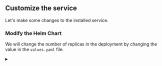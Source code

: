 ## Customize the service

Let's make some changes to the installed service.

### Modify the Helm Chart

<!-- speaker script:
Now that we have a Helm chart, we can modify it to customize the service. We can modify the Helm chart by changing the values in the `values.yaml` file or the code in the `templates` directory. here we will change the number of replicas in the deployment.
-->

We will change the number of replicas in the deployment by changing the value in the `values.yaml` file.

<details><summary></summary>

Observe the initial number of replicas in the deployment.

```bash
kubectl get pods -n demo
```{{exec}}

<details><summary></summary>

Change the number of replicas to 3 by modifying the `values.yaml` file.

```bash
vi demo-chart/values.yaml
```{{exec}}

Apply the changes by upgrading the release.

```bash
helm upgrade my-release demo-chart -n demo
```{{exec}}

<details><summary></summary>

Check for new pods.

```bash
kubectl get pods -n demo
```{{exec}}

<!-- speaker script:
Notice that the number of replicas changed. This is because we changed the number of replicas in the deployment. Helm updated the deployment in place.
-->

<details><summary></summary>

### Deploy with custom values

<!-- speaker script:
Another way to customize the Helm chart is to override the values in the `values.yaml` file when we deploy the chart. This is useful when we want to deploy the same chart multiple times with different values.
-->

We can override the values in the `values.yaml` file at the command line when we deploy the chart.

```bash
helm upgrade my-release demo-chart -n demo --set replicas=5
```{{exec}}

<details><summary></summary>


Check that the number of replicas changed.

```bash
kubectl get pods -n demo
```{{exec}}

<details><summary></summary>




### Changing the content

Lets have another look at our web page before we continue.

```bash
kubectl port-forward -n demo --address 0.0.0.0 service/demo-service 81:81
```{{exec}}

{{TRAFFIC_HOST1_81}}

<details><summary></summary>


<!-- speaker script:
Let's change the color of the page by overriding the color when we deploy the chart.
-->

Let's change the color.

```bash
helm upgrade my-release demo-chart -n demo --set color=yellow
```{{exec}}

### verify the change

Refresh the page in the browser to see the new color.

``bash
kubectl port-forward -n demo --address 0.0.0.0 service/demo-service 81:81
```{{exec}}

{{TRAFFIC_HOST1_81}}

<details><summary></summary>

### uh-oh

why is the color not changing?

<!-- speaker script:
The reason the color is not changing is because the deployment is not being updated. The deployment is not being updated because nothing in the deployment changed. The deployment is not being updated because the color is not part of the deployment. The color is part of the configmap.
-->

<details><summary></summary>

The content is in the configmap and not the deployment. Nothing changed in the deployment.

To get the change to apply, we need to restart the pods.

In kubernetes, 'restart' is a euphemism for killing. The pods will be replaced automatically.

we can kill the pods and when they restart they will pick up the new configmap.

<details><summary></summary>

Choose one of the pods.

```bash
kubectl get pods -n demo
```{{exec}}

Kill the pod.

```bash
kubectl delete pod <pod-name> -n demo
```{{exec}}

<details><summary></summary>

check again to see that the pod was replaced.

```bash
kubectl port-forward -n demo --address 0.0.0.0 service/demo-service 81:81
```{{exec}}

Refresh the page in the browser to see the new color, some of the time

{{TRAFFIC_HOST1_81}}


But we can do a little better and automate this so that the pods are restarted automatically when the configmap changes.

We'll calculate a checksum of the configmap and add it to the deployment as an annotation. The deployment controller will see the change and restart the pods.

<details><summary></summary>

here is the code that calculates the checksum:

```text
{{ include (print $.Template.BasePath "/configmap.yaml") . | sha256sum }}
```{{copy}}

We can add the checksum to the deployment like in this location:


```text
spec:
  template:
    metadata:
      annotations:
        checksum/config:
```

for convenience, here's just the annotations section so we can paste it in.

```text
      annotations:
        checksum/config: {{ include (print $.Template.BasePath "/configmap.yaml") . | sha256sum }}
```{{copy}}



```bash
vi ~/demo-chart/templates/deployment.yaml
```{{exec}}




```bash
helm upgrade my-release demo-chart -n demo --set replicas=color=yellow
```{{exec}}

<details><summary></summary>

Now the pods will be restarted automatically when the configmap changes.

```bash
kubectl get pods -n demo
```{{exec}}

and the page will be yellow.

``bash
kubectl port-forward -n demo --address 0.0.0.0 service/demo-service 81:81
```{{exec}}

{{TRAFFIC_HOST1_81}}